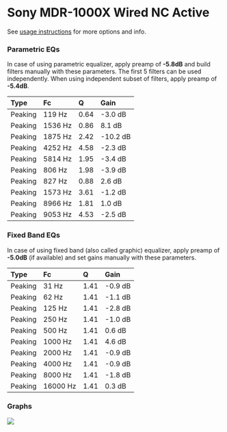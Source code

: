 # Sony MDR-1000X Wired NC Active
See [usage instructions](https://github.com/jaakkopasanen/AutoEq#usage) for more options and info.

### Parametric EQs
In case of using parametric equalizer, apply preamp of **-5.8dB** and build filters manually
with these parameters. The first 5 filters can be used independently.
When using independent subset of filters, apply preamp of **-5.4dB**.

| Type    | Fc      |    Q | Gain     |
|:--------|:--------|:-----|:---------|
| Peaking | 119 Hz  | 0.64 | -3.0 dB  |
| Peaking | 1536 Hz | 0.86 | 8.1 dB   |
| Peaking | 1875 Hz | 2.42 | -10.2 dB |
| Peaking | 4252 Hz | 4.58 | -2.3 dB  |
| Peaking | 5814 Hz | 1.95 | -3.4 dB  |
| Peaking | 806 Hz  | 1.98 | -3.9 dB  |
| Peaking | 827 Hz  | 0.88 | 2.6 dB   |
| Peaking | 1573 Hz | 3.61 | -1.2 dB  |
| Peaking | 8966 Hz | 1.81 | 1.0 dB   |
| Peaking | 9053 Hz | 4.53 | -2.5 dB  |

### Fixed Band EQs
In case of using fixed band (also called graphic) equalizer, apply preamp of **-5.0dB**
(if available) and set gains manually with these parameters.

| Type    | Fc       |    Q | Gain    |
|:--------|:---------|:-----|:--------|
| Peaking | 31 Hz    | 1.41 | -0.9 dB |
| Peaking | 62 Hz    | 1.41 | -1.1 dB |
| Peaking | 125 Hz   | 1.41 | -2.8 dB |
| Peaking | 250 Hz   | 1.41 | -1.0 dB |
| Peaking | 500 Hz   | 1.41 | 0.6 dB  |
| Peaking | 1000 Hz  | 1.41 | 4.6 dB  |
| Peaking | 2000 Hz  | 1.41 | -0.9 dB |
| Peaking | 4000 Hz  | 1.41 | -0.9 dB |
| Peaking | 8000 Hz  | 1.41 | -1.8 dB |
| Peaking | 16000 Hz | 1.41 | 0.3 dB  |

### Graphs
![](https://raw.githubusercontent.com/jaakkopasanen/AutoEq/master/results/innerfidelity/sbaf-serious/Sony%20MDR-1000X%20Wired%20NC%20Active/Sony%20MDR-1000X%20Wired%20NC%20Active.png)